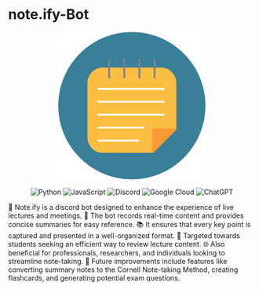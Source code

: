 # note.ify-Bot
<div align="center">

<img alt="Note.ify Logo" src="./noteify.png" width="300"/>

![Python](https://img.shields.io/badge/-Python-3776AB?style=flat-square&logo=python&logoColor=white)
![JavaScript](https://img.shields.io/badge/-JavaScript-F7DF1E?style=flat-square&logo=javascript&logoColor=black)
![Discord](https://img.shields.io/badge/-Discord-5865F2?style=flat-square&logo=discord&logoColor=white)
![Google Cloud](https://img.shields.io/badge/-Google_Cloud-4285F4?style=flat-square&logo=google-cloud&logoColor=white)
![ChatGPT](https://img.shields.io/badge/-ChatGPT-008080?style=flat-square)

</div>

🤖 Note.ify is a discord bot designed to enhance the experience of live lectures and meetings.
📝 The bot records real-time content and provides concise summaries for easy reference.
📚 It ensures that every key point is captured and presented in a well-organized format.
🎯 Targeted towards students seeking an efficient way to review lecture content.
🌐 Also beneficial for professionals, researchers, and individuals looking to streamline note-taking.
🚀 Future improvements include features like converting summary notes to the Cornell Note-taking Method, creating flashcards, and generating potential exam questions.